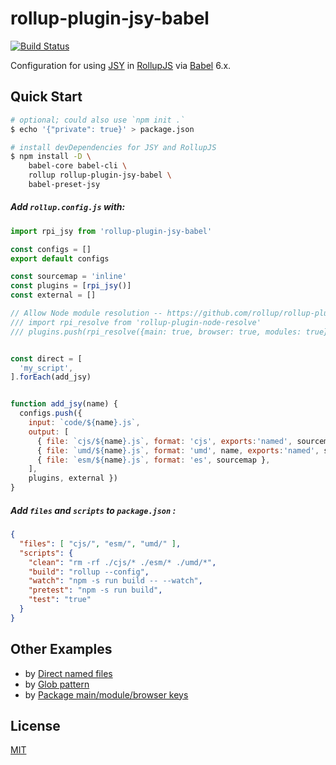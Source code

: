 # rollup-plugin-jsy-babel
[![Build Status](https://travis-ci.org/jsy-lang/rollup-plugin-jsy-babel.svg?branch=master)](https://travis-ci.org/jsy-lang/rollup-plugin-jsy-babel)

Configuration for using [JSY](https://github.com/jsy-lang/jsy-lang-docs#readme) in [RollupJS](https://rollupjs.org) via [Babel](https://babeljs.io) 6.x.

## Quick Start

```bash
# optional; could also use `npm init .`
$ echo '{"private": true}' > package.json

# install devDependencies for JSY and RollupJS
$ npm install -D \
    babel-core babel-cli \
    rollup rollup-plugin-jsy-babel \
    babel-preset-jsy
```

##### Add `rollup.config.js` with:

```javascript
import rpi_jsy from 'rollup-plugin-jsy-babel'

const configs = []
export default configs

const sourcemap = 'inline'
const plugins = [rpi_jsy()]
const external = []

// Allow Node module resolution -- https://github.com/rollup/rollup-plugin-node-resolve
/// import rpi_resolve from 'rollup-plugin-node-resolve'
/// plugins.push(rpi_resolve({main: true, browser: true, modules: true}))


const direct = [
  'my_script',
].forEach(add_jsy)


function add_jsy(name) {
  configs.push({
    input: `code/${name}.js`,
    output: [
      { file: `cjs/${name}.js`, format: 'cjs', exports:'named', sourcemap },
      { file: `umd/${name}.js`, format: 'umd', name, exports:'named', sourcemap },
      { file: `esm/${name}.js`, format: 'es', sourcemap },
    ],
    plugins, external })
}
```

##### Add `files` and `scripts` to `package.json` :

```json
{
  "files": [ "cjs/", "esm/", "umd/" ],
  "scripts": {
    "clean": "rm -rf ./cjs/* ./esm/* ./umd/*",
    "build": "rollup --config",
    "watch": "npm -s run build -- --watch",
    "pretest": "npm -s run build",
    "test": "true"
  }
}
```

## Other Examples

- by [Direct named files](examples/direct/README.md)
- by [Glob pattern](examples/glob/README.md)
- by [Package main/module/browser keys](examples/package/README.md)

## License

[MIT](LICENSE)
